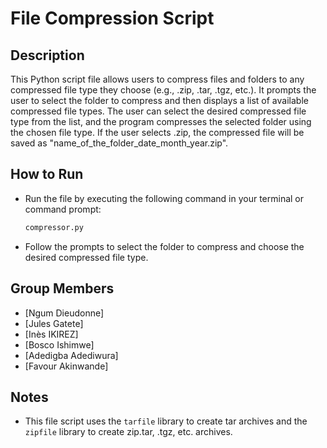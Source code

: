 
# File Compression Script

## Description
This Python script file allows users to compress files and folders to any compressed file type they choose (e.g., .zip, .tar, .tgz, etc.). It prompts the user to select the folder to compress and then displays a list of available compressed file types. The user can select the desired compressed file type from the list, and the program compresses the selected folder using the chosen file type. If the user selects .zip, the compressed file will be saved as "name_of_the_folder_date_month_year.zip".

## How to Run
- Run the file by executing the following command in your terminal or command prompt:

    ```bash
    compressor.py
    ```

- Follow the prompts to select the folder to compress and choose the desired compressed file type.

## Group Members
- [Ngum Dieudonne]
- [Jules Gatete]
- [Inès IKIREZ]
- [Bosco Ishimwe]
- [Adedigba Adediwura]
- [Favour Akinwande]
## Notes
- This file script uses the `tarfile` library to create tar archives and the `zipfile` library to create zip.tar, .tgz, etc. archives.

